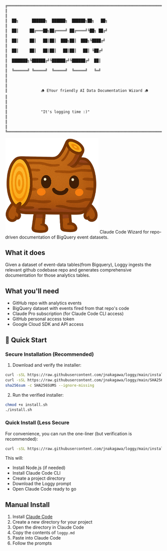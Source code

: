 ```
╔══════════════════════════════════════════════════════════════════════════════════════╗
║                                                                                      ║
║  ██╗      ██████╗  ██████╗  ██████╗██╗   ██╗                                         ║
║  ██║     ██╔═══██╗██╔════╝ ██╔════╝╚██╗ ██╔╝                                         ║
║  ██║     ██║   ██║██║  ███╗██║  ███╗╚████╔╝                                          ║
║  ██║     ██║   ██║██║   ██║██║   ██║ ╚██╔╝                                           ║
║  ███████╗╚██████╔╝╚██████╔╝╚██████╔╝  ██║                                            ║
║  ╚══════╝ ╚═════╝  ╚═════╝  ╚═════╝   ╚═╝                                            ║
║                                                                                      ║
║               🪵 EYour friendly AI Data Documentation Wizard 🪵                      ║
║                                                                                      ║
║               "It's logging time :)"                                                 ║
║                                                                                      ║
╚══════════════════════════════════════════════════════════════════════════════════════╝
```
<img src="loggy.png" alt="Loggy" width="300">
Claude Code Wizard for repo-driven documentation of BigQuery event datasets.

## What it does

Given a dataset of event-data tables(from Bigquery), Loggy ingests the relevant github codebase repo and generates comprehensive documentation for those analytics tables.

## What you'll need

- GitHub repo with analytics events
- BigQuery dataset with events fired from that repo's code
- Claude Pro subscription (for Claude Code CLI access)
- GitHub personal access token  
- Google Cloud SDK and API access

## 🚀 Quick Start

### Secure Installation (Recommended)

1. Download and verify the installer:
```bash
curl -sSL https://raw.githubusercontent.com/jnakagawa/loggy/main/install.sh > install.sh
curl -sSL https://raw.githubusercontent.com/jnakagawa/loggy/main/SHA256SUMS > SHA256SUMS
sha256sum -c SHA256SUMS --ignore-missing
```

2. Run the verified installer:
```bash
chmod +x install.sh
./install.sh
```

### Quick Install (Less Secure

For convenience, you can run the one-liner (but verification is recommended):

```bash
curl -sSL https://raw.githubusercontent.com/jnakagawa/loggy/main/install.sh | bash
```

This will:
- Install Node.js (if needed)
- Install Claude Code CLI
- Create a project directory
- Download the Loggy prompt
- Open Claude Code ready to go

## Manual Install

1. Install [Claude Code](https://claude.ai/code)
2. Create a new directory for your project
3. Open the directory in Claude Code
4. Copy the contents of `loggy.md`
5. Paste into Claude Code
6. Follow the prompts

